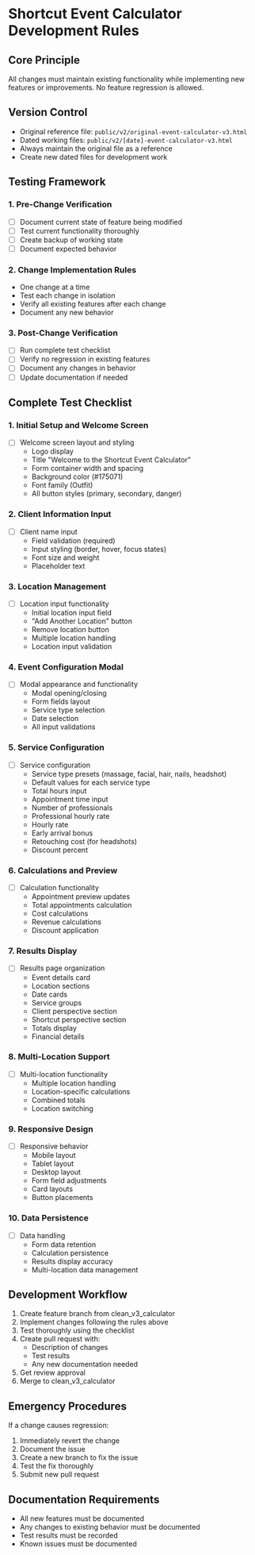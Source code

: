 # Shortcut Event Calculator Development Rules

## Core Principle
All changes must maintain existing functionality while implementing new features or improvements. No feature regression is allowed.

## Version Control
- Original reference file: `public/v2/original-event-calculator-v3.html`
- Dated working files: `public/v2/[date]-event-calculator-v3.html`
- Always maintain the original file as a reference
- Create new dated files for development work

## Testing Framework

### 1. Pre-Change Verification
- [ ] Document current state of feature being modified
- [ ] Test current functionality thoroughly
- [ ] Create backup of working state
- [ ] Document expected behavior

### 2. Change Implementation Rules
- One change at a time
- Test each change in isolation
- Verify all existing features after each change
- Document any new behavior

### 3. Post-Change Verification
- [ ] Run complete test checklist
- [ ] Verify no regression in existing features
- [ ] Document any changes in behavior
- [ ] Update documentation if needed

## Complete Test Checklist

### 1. Initial Setup and Welcome Screen
- [ ] Welcome screen layout and styling
  - Logo display
  - Title "Welcome to the Shortcut Event Calculator"
  - Form container width and spacing
  - Background color (#175071)
  - Font family (Outfit)
  - All button styles (primary, secondary, danger)

### 2. Client Information Input
- [ ] Client name input
  - Field validation (required)
  - Input styling (border, hover, focus states)
  - Font size and weight
  - Placeholder text

### 3. Location Management
- [ ] Location input functionality
  - Initial location input field
  - "Add Another Location" button
  - Remove location button
  - Multiple location handling
  - Location input validation

### 4. Event Configuration Modal
- [ ] Modal appearance and functionality
  - Modal opening/closing
  - Form fields layout
  - Service type selection
  - Date selection
  - All input validations

### 5. Service Configuration
- [ ] Service configuration
  - Service type presets (massage, facial, hair, nails, headshot)
  - Default values for each service type
  - Total hours input
  - Appointment time input
  - Number of professionals
  - Professional hourly rate
  - Hourly rate
  - Early arrival bonus
  - Retouching cost (for headshots)
  - Discount percent

### 6. Calculations and Preview
- [ ] Calculation functionality
  - Appointment preview updates
  - Total appointments calculation
  - Cost calculations
  - Revenue calculations
  - Discount application

### 7. Results Display
- [ ] Results page organization
  - Event details card
  - Location sections
  - Date cards
  - Service groups
  - Client perspective section
  - Shortcut perspective section
  - Totals display
  - Financial details

### 8. Multi-Location Support
- [ ] Multi-location functionality
  - Multiple location handling
  - Location-specific calculations
  - Combined totals
  - Location switching

### 9. Responsive Design
- [ ] Responsive behavior
  - Mobile layout
  - Tablet layout
  - Desktop layout
  - Form field adjustments
  - Card layouts
  - Button placements

### 10. Data Persistence
- [ ] Data handling
  - Form data retention
  - Calculation persistence
  - Results display accuracy
  - Multi-location data management

## Development Workflow
1. Create feature branch from clean_v3_calculator
2. Implement changes following the rules above
3. Test thoroughly using the checklist
4. Create pull request with:
   - Description of changes
   - Test results
   - Any new documentation needed
5. Get review approval
6. Merge to clean_v3_calculator

## Emergency Procedures
If a change causes regression:
1. Immediately revert the change
2. Document the issue
3. Create a new branch to fix the issue
4. Test the fix thoroughly
5. Submit new pull request

## Documentation Requirements
- All new features must be documented
- Any changes to existing behavior must be documented
- Test results must be recorded
- Known issues must be documented 